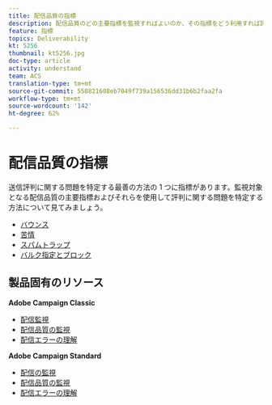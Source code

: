 ```yaml
---
title: 配信品質の指標
description: 配信品質のどの主要指標を監視すればよいのか、その指標をどう利用すれば評判に関する問題を特定できるかについて説明します。
feature: 指標
topics: Deliverability
kt: 5256
thumbnail: kt5256.jpg
doc-type: article
activity: understand
team: ACS
translation-type: tm+mt
source-git-commit: 550821608eb7049f739a156536dd31b6b2faa2fa
workflow-type: tm+mt
source-wordcount: '142'
ht-degree: 62%

---
```



# 配信品質の指標

送信評判に関する問題を特定する最善の方法の 1 つに指標があります。監視対象となる配信品質の主要指標およびそれらを使用して評判に関する問題を特定する方法について見てみましょう。

* [バウンス](/help/metrics/bounces.md)
* [苦情](/help/metrics/complaints.md)
* [スパムトラップ](/help/metrics/spam-traps.md)
* [バルク指定とブロック](/help/metrics/bulking-and-blocking.md)

## 製品固有のリソース

**Adobe Campaign Classic**

* [配信監視](https://experienceleague.adobe.com/docs/campaign-classic/using/sending-messages/monitoring-deliveries/about-delivery-monitoring.html)
* [配信品質の監視](https://experienceleague.adobe.com/docs/campaign-classic/using/sending-messages/deliverability-management/monitoring-deliverability.html)
* [配信エラーの理解](https://experienceleague.adobe.com/docs/campaign-classic/using/sending-messages/monitoring-deliveries/understanding-delivery-failures.html)

**Adobe Campaign Standard**

* [配信の監視](https://experienceleague.adobe.com/docs/campaign-standard/using/testing-and-sending/monitoring-messages/monitoring-a-delivery.html)
* [配信品質の監視](https://experienceleague.adobe.com/docs/campaign-standard/using/testing-and-sending/managing-deliverability/monitor-deliverability.html?lang=en#testing-and-sending)
* [配信エラーの理解](https://experienceleague.adobe.com/docs/campaign-standard/using/testing-and-sending/monitoring-messages/understanding-delivery-failures.html)
